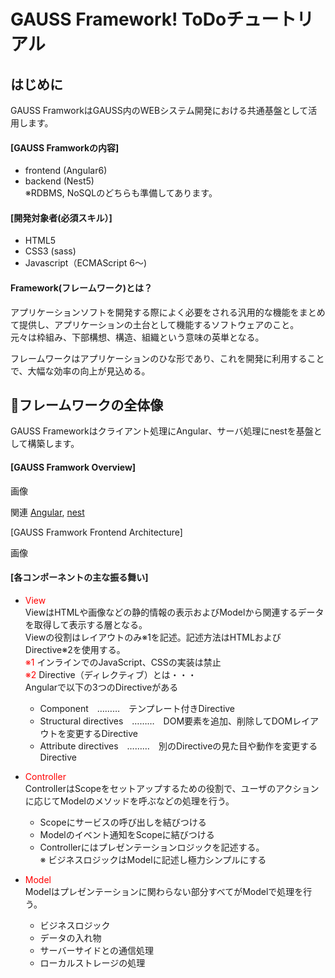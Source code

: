 # GAUSS Framework! ToDoチュートリアル

## はじめに 
GAUSS FramworkはGAUSS内のWEBシステム開発における共通基盤として活用します。

#### [GAUSS Framworkの内容]
 - frontend (Angular6)
 - backend (Nest5)  
※RDBMS, NoSQLのどちらも準備してあります。


#### [開発対象者(必須スキル）]
 - HTML5
 - CSS3 (sass)
 - Javascript（ECMAScript 6～)


#### Framework(フレームワーク)とは？  
アプリケーションソフトを開発する際によく必要をされる汎用的な機能をまとめて提供し、アプリケーションの土台として機能するソフトウェアのこと。  
元々は枠組み、下部構想、構造、組織という意味の英単となる。

フレームワークはアプリケーションのひな形であり、これを開発に利用することで、大幅な効率の向上が見込める。


## フレームワークの全体像
GAUSS Frameworkはクライアント処理にAngular、サーバ処理にnestを基盤として構築します。

#### [GAUSS Framwork Overview]

画像

関連
[Angular](https://angular.jp/), [nest](http://nestjs.com/)


[GAUSS Framwork Frontend Architecture]

 画像



#### [各コンポーネントの主な振る舞い]
  - <span style="color: red; ">View</span>  
  ViewはHTMLや画像などの静的情報の表示およびModelから関連するデータを取得して表示する層となる。  
  Viewの役割はレイアウトのみ※1を記述。記述方法はHTMLおよびDirective※2を使用する。  
   <span style="color: red; ">※1</span> インラインでのJavaScript、CSSの実装は禁止  
   <span style="color: red; ">※2</span> Directive（ディレクティブ）とは・・・  
    Angularで以下の3つのDirectiveがある  
    - Component　………　テンプレート付きDirective
    - Structural directives　………　DOM要素を追加、削除してDOMレイアウトを変更するDirective
    - Attribute directives　………　別のDirectiveの見た目や動作を変更するDirective  

  - <span style="color: red; ">Controller</span>   
   ControllerはScopeをセットアップするための役割で、ユーザのアクションに応じてModelのメソッドを呼ぶなどの処理を行う。  
      - Scopeにサービスの呼び出しを結びつける  
      - Modelのイベント通知をScopeに結びつける
      - Controllerにはプレゼンテーションロジックを記述する。  
    ※ ビジネスロジックはModelに記述し極力シンプルにする

 -  <span style="color: red; ">Model</span>     
   Modelはプレゼンテーションに関わらない部分すべてがModelで処理を行う。
    - ビジネスロジック
    - データの入れ物
    - サーバーサイドとの通信処理
    - ローカルストレージの処理


